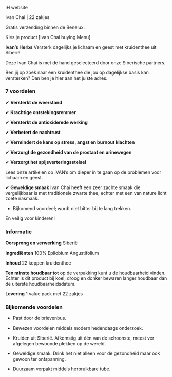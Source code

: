 IH website 


<!-- Product photos: I like the photos on the shopify site. But I do not like the carousel because images of different sizes. -->


Ivan Chai | 22 zakjes 

Gratis verzending binnen de Benelux.

Kies je product
[Ivan Chai buying Menu] 

**Ivan’s Herbs** Versterk dagelijks je lichaam en geest met kruidenthee uit Siberië. 

Deze Ivan Chai is met de hand geselecteerd door onze Siberische partners. 

Ben jij op zoek naar een kruidenthee die jou op dagelijkse basis kan versterken? Dan ben je hier aan het juiste adres.  

### 7 voordelen

✔ **Versterkt de weerstand** 

✔ **Krachtige ontstekingsremmer**

✔ **Versterkt de antioxiderede werking**

✔ **Verbetert de nachtrust**

✔ **Vermindert de kans op stress, angst en burnout klachten**

✔ **Verzorgt de gezondheid van de prostaat en urinewegen**

✔ **Verzorgt het spijsverteringsstelsel**

Lees onze artikelen op IVAN’s om dieper in te gaan op de problemen voor lichaam en geest. 

✔ **Geweldige smaak** Ivan Chai heeft een zeer zachte smaak die vergelijkbaar is met traditionele zwarte thee, echter met een van nature licht zoete nasmaak. 
* Bijkomend voordeel; wordt niet bitter bij te lang trekken. 

En veilig voor kinderen! 


### Informatie

**Oorsprong en verwerking** Siberië

**Ingrediënten** 100% Epilobium Angustifolium

**Inhoud** 22 koppen kruidenthee

**Ten minste houdbaar tot** op de verpakking kunt u de houdbaarheid vinden. Echter is dit product bij koel, droog en donker bewaren langer houdbaar dan de uiterste houdbaarheidsdatum. 

**Levering** 1 value pack met 22 zakjes


### Bijkomende voordelen

* Past door de brievenbus.

* Bewezen voordelen middels modern hedendaags onderzoek.

* Kruiden uit Siberië. Afkomstig uit één van de schoonste, meest ver afgelegen bewoonde plekken op de wereld. 

* Geweldige smaak. Drink het niet alleen voor de gezondheid maar ook gewoon ter ontspanning.

* Duurzaam verpakt middels herbruikbare tube.
